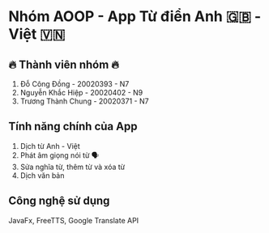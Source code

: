 # Nhóm AOOP - App Từ điển Anh 🇬🇧 - Việt 🇻🇳
## 🔥 Thành viên nhóm 🔥
 1. Đỗ Công Đồng - 20020393 - N7
 2. Nguyễn Khắc Hiệp - 20020402 - N9
 3. Trương Thành Chung - 20020371 - N7
## Tính năng chính của App
 1. Dịch từ Anh - Việt 
 2. Phát âm giọng nói từ 🗣️
 3. Sửa nghĩa từ, thêm từ và xóa từ
 4. Dịch văn bản
## Công nghệ sử dụng
 JavaFx, FreeTTS, Google Translate API
